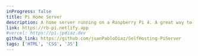 ```yaml
---
inProgress: false
title: Pi Home Server
description: A home server running on a Raspberry Pi 4. A great way to learn about networking, Linux, command line, and server management. (2021)
link: https://rb-pi.netlify.app
#vercel: https://pi.jpdiaz.dev
github_link: https://github.com/juanPabloDiaz/SelfHosting-PiServer
tags: ['HTML', 'CSS', 'JS']
---
```

